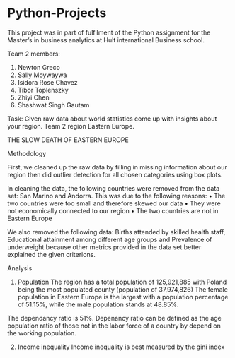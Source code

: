 # Python-Projects
This project was in part of fulfilment of the Python assignment for the Master’s in business analytics at Hult international Business school.

Team 2 members:
1.	Newton Greco
2.	Sally Moywaywa
3.	Isidora Rose Chavez
4.	Tibor Toplenszky
5.	Zhiyi Chen
6.	Shashwat Singh Gautam


Task:
Given raw data about world statistics come up with insights about your region.
Team 2 region Eastern Europe.

THE SLOW DEATH OF EASTERN EUROPE

Methodology

First, we cleaned up the raw data by filling in missing information about our region then did outlier detection for all chosen categories using box plots.

In cleaning the data, the following countries were removed from the data set: San Marino and Andorra. This was due to the following reasons:
•	The two countries were too small and therefore skewed our data 
•	They were not economically connected to our region
•	The two countries are not in Eastern Europe

We also removed the following data: Births attended by skilled health staff, Educational attainment among different age groups and Prevalence of underweight because other metrics provided in the data set better explained the given criterions.

Analysis 

1.	Population
The region has a total population of 125,921,885 with Poland being the most populated county (population of 37,974,826)
The female population in Eastern Europe is the largest with a population percentage of 51.15%, while the male population stands at 48.85%.

The dependancy ratio is 51%.
Depenancy ratio can be defined as the age population ratio of those not in the labor force of a country by depend on the working population.

2.	Income inequality
Income inequality is best measured by the gini index
